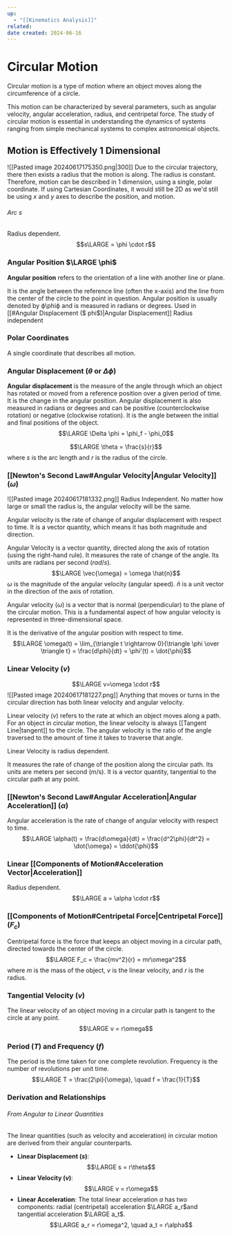 ```yaml
---
up:
  - "[[Kinematics Analysis]]"
related: 
date created: 2024-06-16
---
```

# Circular Motion
Circular motion is a type of motion where an object moves along the circumference of a circle. 

This motion can be characterized by several parameters, such as angular velocity, angular acceleration, radius, and centripetal force. 
	The study of circular motion is essential in understanding the dynamics of systems ranging from simple mechanical systems to complex astronomical objects.
## Motion is Effectively 1 Dimensional
![[Pasted image 20240617175350.png|300]]
Due to the circular trajectory, there then exists a radius that the motion is along.
	The radius is constant.
		Therefore, motion can be described in 1 dimension, using a single, polar coordinate.
			If using Cartesian Coordinates, it would still be 2D as we'd still be using $x$ and $y$ axes to describe the position, and motion.
###### Arc s
Radius dependent.
$$s\LARGE = \phi \cdot r$$
### Angular Position $\LARGE \phi$
**Angular position** refers to the orientation of a line with another line or plane. 

It is the angle between the reference line (often the x-axis) and the line from the center of the circle to the point in question. 
	Angular position is usually denoted by ϕ\phiϕ and is measured in radians or degrees.
Used in [[#Angular Displacement ($ phi$)|Angular Displacement]]
Radius independent
### Polar Coordinates
A single coordinate that describes all motion.

### Angular Displacement ($\theta$ or $\Delta \phi$)
**Angular displacement** is the measure of the angle through which an object has rotated or moved from a reference position over a given period of time. 
	It is the change in the angular position. Angular displacement is also measured in radians or degrees and can be positive (counterclockwise rotation) or negative (clockwise rotation).
		It is the angle between the initial and final positions of the object.
$$\LARGE \Delta \phi = \phi_f - \phi_0$$

$$\LARGE \theta = \frac{s}{r}$$
where $s$ is the arc length and $r$ is the radius of the circle.
### [[Newton's Second Law#Angular Velocity|Angular Velocity]] ($\omega$)
![[Pasted image 20240617181332.png]]
Radius Independent.
	No matter how large or small the radius is, the angular velocity will be the same.
	
Angular velocity is the rate of change of angular displacement with respect to time.
	It is a vector quantity, which means it has both magnitude and direction.

Angular Velocity is a vector quantity, directed along the axis of rotation (using the right-hand rule).
	It measures the rate of change of the angle.
		Its units are radians per second $(rad/s)$.
$$\LARGE \vec{\omega} = \omega \hat{n}$$
			$\omega$ is the magnitude of the angular velocity (angular speed).
			$\hat{n}$ is a unit vector in the direction of the axis of rotation.

Angular velocity ($\omega$) is a vector that is normal (perpendicular) to the plane of the circular motion. 
	This is a fundamental aspect of how angular velocity is represented in three-dimensional space.

It is the derivative of the angular position with respect to time. 
    $$\LARGE \omega(t) = \lim_{\triangle t \rightarrow 0}{\triangle \phi \over \triangle t} = \frac{d\phi}{dt} = \phi'(t) = \dot{\phi}$$
### Linear Velocity ($v$)
$$\LARGE v=\omega \cdot r$$
![[Pasted image 20240617181227.png]]
Anything that moves or turns in the circular direction has both linear velocity and angular velocity.

Linear velocity ($v$) refers to the rate at which an object moves along a path.
	For an object in circular motion, the linear velocity is always [[Tangent Line|tangent]] to the circle. 
		The angular velocity is the ratio of the angle traversed to the amount of time it takes to traverse that angle.

Linear Velocity is radius dependent.

It measures the rate of change of the position along the circular path.
	Its units are meters per second (m/s).
		It is a vector quantity, tangential to the circular path at any point.
### [[Newton's Second Law#Angular Acceleration|Angular Acceleration]] ($\alpha$)
Angular acceleration is the rate of change of angular velocity with respect to time.
$$\LARGE \alpha(t) = \frac{d\omega}{dt} = \frac{d^2\phi}{dt^2} = \dot{\omega} = \ddot{\phi}$$
### Linear [[Components of Motion#Acceleration Vector|Acceleration]]
Radius dependent.
$$\LARGE a = \alpha \cdot r$$
### [[Components of Motion#Centripetal Force|Centripetal Force]] ($F_c$)
Centripetal force is the force that keeps an object moving in a circular path, directed towards the center of the circle.
    $$\LARGE F_c = \frac{mv^2}{r} = mr\omega^2$$
    where $m$ is the mass of the object, $v$ is the linear velocity, and $r$ is the radius.
    
### Tangential Velocity ($v$)
The linear velocity of an object moving in a circular path is tangent to the circle at any point.
    $$\LARGE v = r\omega$$
### Period ($T$) and Frequency ($f$)
The period is the time taken for one complete revolution. Frequency is the number of revolutions per unit time.
    $$\LARGE T = \frac{2\pi}{\omega}, \quad f = \frac{1}{T}$$
### Derivation and Relationships
###### From Angular to Linear Quantities
The linear quantities (such as velocity and acceleration) in circular motion are derived from their angular counterparts.
- **Linear Displacement ($s$)**:
    $$\LARGE s = r\theta$$
- **Linear Velocity ($v$)**:
    $$\LARGE v = r\omega$$
- **Linear Acceleration**: The total linear acceleration $a$ has two components: radial (centripetal) acceleration $\LARGE a_r$​ and tangential acceleration $\LARGE a_t$​.
    $$\LARGE a_r = r\omega^2, \quad a_t = r\alpha$$